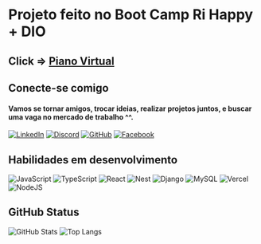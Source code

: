 # Projeto feito no Boot Camp Ri Happy + DIO

## Click => [Piano Virtual](https://gustavobarretolima.github.io/js-music-keyboard-virtual/)

## Conecte-se comigo

#### Vamos se tornar amigos, trocar ideias, realizar projetos juntos, e buscar uma vaga no mercado de trabalho ^^.

[![LinkedIn](https://img.shields.io/badge/LinkedIn-0077B5?style=for-the-badge&logo=linkedin&logoColor=white)](https://www.linkedin.com/in/gustavo-barreto-5341a9217/)
[![Discord](https://img.shields.io/badge/Discord-7289DA?style=for-the-badge&logo=discord&logoColor=white)](https://discord.com/channels/@taichou6633/)
[![GitHub](https://img.shields.io/badge/GitHub-100000?style=for-the-badge&logo=github&logoColor=white)](https://github.com/GustavoBarretoLima)
[![Facebook](https://img.shields.io/badge/Facebook-1877F2?style=for-the-badge&logo=facebook&logoColor=white)](https://www.facebook.com/gustavo.barreto.12327/)

## Habilidades em desenvolvimento

![JavaScript](https://img.shields.io/badge/JavaScript-F7DF1E?style=for-the-badge&logo=javascript&logoColor=black)
![TypeScript](https://img.shields.io/badge/TypeScript-007ACC?style=for-the-badge&logo=typescript&logoColor=white)
![React](https://img.shields.io/badge/React-20232A?style=for-the-badge&logo=react&logoColor=61DAFB)
![Nest](https://img.shields.io/badge/nestjs-%23E0234E.svg?style=for-the-badge&logo=nestjs&logoColor=white)
![Django](https://img.shields.io/badge/django-%23092E20.svg?style=for-the-badge&logo=django&logoColor=white)
![MySQL](https://img.shields.io/badge/MySQL-00000F?style=for-the-badge&logo=mysql&logoColor=white)
![Vercel](https://img.shields.io/badge/vercel-%23000000.svg?style=for-the-badge&logo=vercel&logoColor=white)
![NodeJS](https://img.shields.io/badge/node.js-6DA55F?style=for-the-badge&logo=node.js&logoColor=white)

## GitHub Status

![GitHub Stats](https://github-readme-stats.vercel.app/api?username=GustavoBarretoLima&theme=transparent&bg_color=000&border_color=30A3DC&show_icons=true&icon_color=30A3DC&title_color=E94D5F&text_color=FFF)
![Top Langs](https://github-readme-stats-git-masterrstaa-rickstaa.vercel.app/api/top-langs/?username=GustavoBarretoLima&bg_color=000&border_color=30A3DC&title_color=E94D5F&text_color=FFF)
